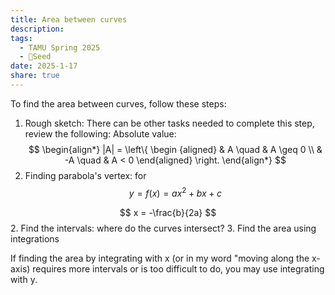 ```yaml
---
title: Area between curves
description: 
tags:
  - TAMU Spring 2025
  - 🌱Seed
date: 2025-1-17
share: true
---
```

To find the area between curves, follow these steps:
1. Rough sketch: There can be other tasks needed to complete this step, review the following:
Absolute value:
$$
\begin{align*}
|A| = 
\left\{
    \begin {aligned}
         & A \quad & A \geq 0 \\
         & -A \quad & A < 0                  
    \end{aligned}
\right.
\end{align*}
$$
2. Finding parabola's vertex: for 
$$
y = f(x) = ax^2+bx+c
$$

$$
x = -\frac{b}{2a}
$$
2. Find the intervals: where do the curves intersect?
3. Find the area using integrations 

If finding the area by integrating with x (or in my word "moving along the x-axis) requires more intervals or is too difficult to do, you may use integrating with y.



